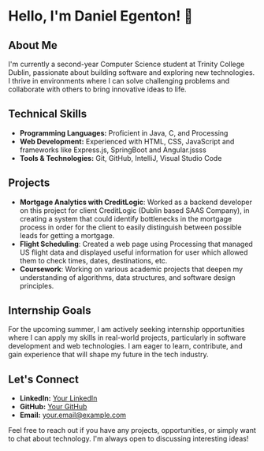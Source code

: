 # Hello, I'm Daniel Egenton! 👋

## About Me
I'm currently a second-year Computer Science student at Trinity College Dublin, passionate about building software and exploring new technologies. I thrive in environments where I can solve challenging problems and collaborate with others to bring innovative ideas to life.

## Technical Skills
- **Programming Languages:** Proficient in Java, C, and Processing
- **Web Development:** Experienced with HTML, CSS, JavaScript and frameworks like Express.js, SpringBoot and Angular.jssss
- **Tools & Technologies:** Git, GitHub, IntelliJ, Visual Studio Code

## Projects
- **Mortgage Analytics with CreditLogic**: Worked as a backend developer on this project for client CreditLogic (Dublin based SAAS Company), in creating a system that could identify
  bottlenecks in the mortgage process in order for the client to easily distinguish between possible leads for getting a mortgage.
- **Flight Scheduling**: Created a web page using Processing that managed US flight data and displayed useful information for user which allowed them to check times, dates, destinations, etc.
- **Coursework**: Working on various academic projects that deepen my understanding of algorithms, data structures, and software design principles.

## Internship Goals
For the upcoming summer, I am actively seeking internship opportunities where I can apply my skills in real-world projects, particularly in software development and web technologies. I am eager to learn, contribute, and gain experience that will shape my future in the tech industry.

## Let's Connect
- **LinkedIn:** [Your LinkedIn](https://www.linkedin.com/in/your-linkedin-id)
- **GitHub:** [Your GitHub](https://github.com/your-github-username)
- **Email:** your.email@example.com

Feel free to reach out if you have any projects, opportunities, or simply want to chat about technology. I'm always open to discussing interesting ideas!
